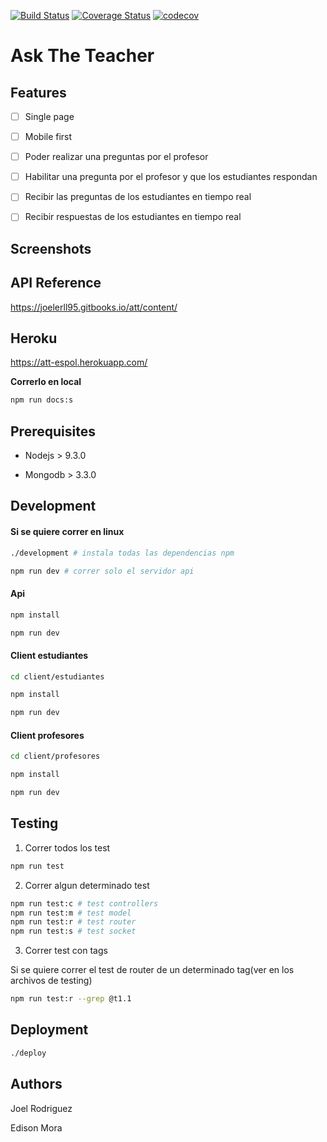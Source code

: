 <!-- heroku config:set NPM_CONFIG_PRODUCTION=false -->
<!-- https://medium.com/@meakaakka/a-beginners-guide-to-writing-a-kickass-readme-7ac01da88ab3 -->
[![Build Status](https://travis-ci.org/joelerll/att.svg?branch=master)](https://travis-ci.org/joelerll/att)
[![Coverage Status](https://coveralls.io/repos/github/joelerll/att/badge.svg?branch=master)](https://coveralls.io/github/joelerll/att?branch=master)
[![codecov](https://codecov.io/gh/joelerll/att/branch/master/graph/badge.svg)](https://codecov.io/gh/joelerll/att)
# Ask The Teacher

## Features
- [ ] Single page

- [ ] Mobile first

- [ ] Poder realizar una preguntas por el profesor

- [ ] Habilitar una pregunta por el profesor y que los estudiantes respondan

- [ ] Recibir las preguntas de los estudiantes en tiempo real

- [ ] Recibir respuestas de los estudiantes en tiempo real

## Screenshots

## API Reference

https://joelerll95.gitbooks.io/att/content/

## Heroku

https://att-espol.herokuapp.com/

__Correrlo en local__

```sh
npm run docs:s
```

## Prerequisites

* Nodejs > 9.3.0

* Mongodb > 3.3.0

## Development

#### Si se quiere correr en linux

```sh
./development # instala todas las dependencias npm
```

```sh
npm run dev # correr solo el servidor api
```

#### Api

```sh
npm install
```

```sh
npm run dev
```

#### Client estudiantes

```sh
cd client/estudiantes
```

```sh
npm install
```


```sh
npm run dev
```

#### Client profesores

```sh
cd client/profesores
```

```sh
npm install
```


```sh
npm run dev
```

## Testing

1. Correr todos los test

```sh
npm run test
```

2. Correr algun determinado test

```sh
npm run test:c # test controllers
npm run test:m # test model
npm run test:r # test router
npm run test:s # test socket
```

3. Correr test con tags

Si se quiere correr el test de router de un determinado tag(ver en los archivos de testing)

```sh
npm run test:r --grep @t1.1
```

## Deployment

```sh
./deploy
```

## Authors

Joel Rodriguez

Edison Mora
